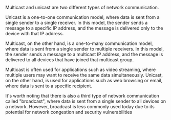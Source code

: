 Multicast and unicast are two different types of network communication. 

Unicast is a one-to-one communication model, where data is sent from a single sender to a single receiver. In this model, the sender sends a message to a specific IP address, and the message is delivered only to the device with that IP address. 

Multicast, on the other hand, is a one-to-many communication model, where data is sent from a single sender to multiple receivers. In this model, the sender sends a message to a multicast IP address, and the message is delivered to all devices that have joined that multicast group. 

Multicast is often used for applications such as video streaming, where multiple users may want to receive the same data simultaneously. Unicast, on the other hand, is used for applications such as web browsing or email, where data is sent to a specific recipient. 

It's worth noting that there is also a third type of network communication called "broadcast", where data is sent from a single sender to all devices on a network. However, broadcast is less commonly used today due to its potential for network congestion and security vulnerabilities